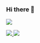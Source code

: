### Hi there 👋

<!--
**luckyouo/luckyouo** is a ✨ _special_ ✨ repository because its `README.md` (this file) appears on your GitHub profile.

Here are some ideas to get you started:

- 🔭 I’m currently working on ...
- 🌱 I’m currently learning ...
- 👯 I’m looking to collaborate on ...
- 🤔 I’m looking for help with ...
- 💬 Ask me about ...
- 📫 How to reach me: ...
- 😄 Pronouns: ...
- ⚡ Fun fact: ...
-->

<p align="left">
  <a href="https://github.com/luckyouo">
    <img src="https://github-profile-trophy.vercel.app/?username=luckyouo&theme=darkhub" />
  </a>
</p>
<p align="left">
  <a href="https://github.com/luckyouo">
    <img src="https://github-readme-stats.vercel.app/api?username=luckyouo&theme=github_dark&show_icons=true" />
    <img src="https://github-readme-stats.vercel.app/api/top-langs/?username=luckyouo&layout=compact&theme=github_dark" />      
  </a>
</p>


